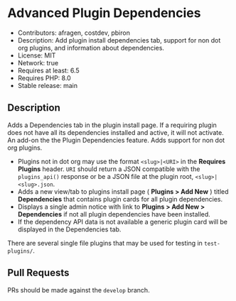 # Advanced Plugin Dependencies

* Contributors: afragen, costdev, pbiron
* Description: Add plugin install dependencies tab, support for non dot org plugins, and information about dependencies.
* License: MIT
* Network: true
* Requires at least: 6.5
* Requires PHP: 8.0
* Stable release: main

## Description

Adds a Dependencies tab in the plugin install page. If a requiring plugin does not have all its dependencies installed and active, it will not activate. An add-on the the Plugin Dependencies feature. Adds support for non dot org plugins.

* Plugins not in dot org may use the format `<slug>|<URI>` in the **Requires Plugins** header. `URI` should return a JSON compatible with the `plugins_api()` response or be a JSON file at the plugin root, `<slug>|<slug>.json`.
* Adds a new view/tab to plugins install page ( **Plugins > Add New** ) titled **Dependencies** that contains plugin cards for all plugin dependencies.
* Displays a single admin notice with link to **Plugins > Add New > Dependencies** if not all plugin dependencies have been installed.
* If the dependency API data is not available a generic plugin card will be displayed in the Dependencies tab.

There are several single file plugins that may be used for testing in `test-plugins/`.

## Pull Requests

PRs should be made against the `develop` branch.
